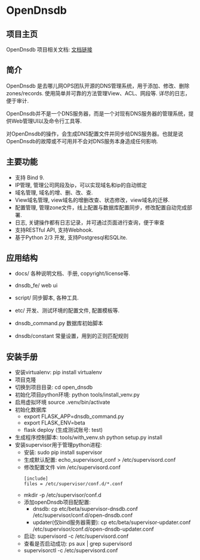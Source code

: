 # OpenDnsdb

## 项目主页

OpenDnsdb 项目相关文档:  [文档链接](../../wikis/home)


## 简介

OpenDnsdb 是去哪儿网OPS团队开源的DNS管理系统，用于添加、修改、删除zones/records.
使用简单并可靠的方法管理View、ACL、网段等.
详尽的日志，便于审计.

OpenDnsdb并不是一个DNS服务器，而是一个对现有DNS服务器的管理系统，提供Web管理UI以及命令行工具等.

对OpenDnsdb的操作，会生成DNS配置文件并同步给DNS服务器。也就是说OpenDnsdb的故障或不可用并不会对DNS服务本身造成任何影响.


## 主要功能

* 支持 Bind 9.
* IP管理, 管理公司网段及ip，可以实现域名和ip的自动绑定
* 域名管理, 域名的增、删、改、查.
* View域名管理, view域名的增删改查、状态修改，view域名的迁移.
* 配置管理, 管理zone文件，线上配置与数据库配置同步，修改配置自动完成部署.
* 日志, 关键操作都有日志记录，并可通过页面进行查询，便于审查
* 支持RESTful API, 支持Webhook.
* 基于Python 2/3 开发, 支持Postgresql和SQLite.


## 应用结构

* docs/
	各种说明文档、手册, copyright/license等.

* dnsdb_fe/
	web ui

* script/
	同步脚本, 各种工具.

* etc/
	开发、测试环境的配置文件, 配置模板等.

* dnsdb_command.py
	数据库初始脚本

* dnsdb/constant
 常量设置，用到的正则匹配规则


## 安装手册
* 安装virtualenv: pip install virtualenv
* 项目克隆
* 切换到项目目录: cd open_dnsdb 
* 初始化项目python环境: python tools/install_venv.py
* 启用虚拟环境 source .venv/bin/activate 
* 初始化数据库
	*  export FLASK_APP=dnsdb_command.py
	*  export FLASK_ENV=beta
	*  flask deploy (生成测试账号: test)
* 生成程序控制脚本: tools/with_venv.sh python setup.py install
* 安装supervisor用于管理python进程:
	* 安装: sudo pip install supervisor
	* 生成默认配置: echo_supervisord_conf > /etc/supervisord.conf
	* 修改配置文件 vim /etc/supervisord.conf
		```
		[include]
		files = /etc/supervisor/conf.d/*.conf
		```
	* mkdir -p /etc/supervisor/conf.d
	* 添加openDnsdb项目配配置: 
		* dnsdb: cp etc/beta/supervisor-dnsdb.conf /etc/supervisor/conf.d/open-dnsdb.conf
		* updater(仅bind服务器需要): cp etc/beta/supervisor-updater.conf /etc/supervisor/conf.d/open-dnsdb-updater.conf
	* 启动: supervisord -c /etc/supervisord.conf
	* 查看是否启动成功: ps aux | grep supervisord
	* supervisorctl -c /etc/supervisord.conf